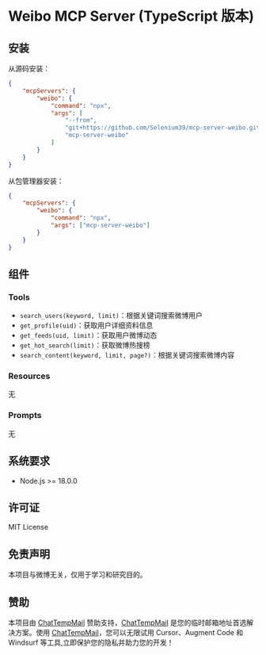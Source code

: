 # Weibo MCP Server (TypeScript 版本)

## 安装

从源码安装：

```json
{
    "mcpServers": {
        "weibo": {
            "command": "npx",
            "args": [
                "--from",
                "git+https://github.com/Selenium39/mcp-server-weibo.git",
                "mcp-server-weibo"
            ]
        }
    }
}
```

从包管理器安装：

```json
{
    "mcpServers": {
        "weibo": {
            "command": "npx",
            "args": ["mcp-server-weibo"]
        }
    }
}
```

## 组件

### Tools

- `search_users(keyword, limit)`：根据关键词搜索微博用户
- `get_profile(uid)`：获取用户详细资料信息
- `get_feeds(uid, limit)`：获取用户微博动态
- `get_hot_search(limit)`：获取微博热搜榜
- `search_content(keyword, limit, page?)`：根据关键词搜索微博内容

### Resources

无

### Prompts

无

## 系统要求

- Node.js >= 18.0.0

## 许可证

MIT License

## 免责声明

本项目与微博无关，仅用于学习和研究目的。

## 赞助

本项目由 [ChatTempMail](https://chat-tempmail.com/zh) 赞助支持，[ChatTempMail](https://chat-tempmail.com/zh) 是您的临时邮箱地址首选解决方案。使用 [ChatTempMail](https://chat-tempmail.com/zh)，您可以无限试用 Cursor、Augment Code 和 Windsurf 等工具,立即保护您的隐私并助力您的开发！
